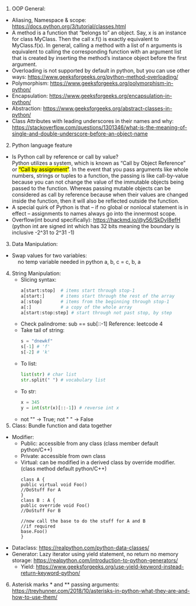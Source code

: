 1. OOP General:
- Aliasing, Namespace & scope: https://docs.python.org/3/tutorial/classes.html
- A method is a function that “belongs to” an object. Say, x is an instance for class MyClass. Then the call x.f() is 
exactly equivalent to MyClass.f(x). In general, calling a method with a list of n arguments is equivalent to calling the
corresponding function with an argument list that is created by inserting the method’s instance object before the first argument.
- Overloading is not supported by default in python, but you can use other ways: 
https://www.geeksforgeeks.org/python-method-overloading/
- Polymorphism: https://www.geeksforgeeks.org/polymorphism-in-python/
- Encapsulation: https://www.geeksforgeeks.org/encapsulation-in-python/
- Abstraction: https://www.geeksforgeeks.org/abstract-classes-in-python/
- Class Attributes with leading underscores in their names and why: 
https://stackoverflow.com/questions/1301346/what-is-the-meaning-of-single-and-double-underscore-before-an-object-name

2. Python language feature
- Is Python call by reference or call by value?
  <br>Python utilizes a system, which is known as “Call by Object Reference” or <mark>“Call by assignment”</mark>. In 
  the event that you pass arguments like whole numbers, strings or tuples to a function, the passing is like 
  call-by-value because you can not change the value of the immutable objects being passed to the function. 
  Whereas passing mutable objects can be considered as call by reference because when their values are changed inside 
  the function, then it will also be reflected outside the function.
  <br>
- A special quirk of Python is that – if no global or nonlocal statement is in effect – assignments to names always 
  go into the innermost scope.
- Overflow(int bound specifically): https://hackmd.io/@y56/SkDyI8efH (python int are signed int which has 32 bits
  meaning the boundary is inclusive -2^31 to 2^31 -1)
3. Data Manipulation:
- Swap values for two variables: <br>&nbsp;&nbsp;&nbsp;&nbsp;no temp variable needed in python a, b, c = c, b, a
4. String Manipulation:
    - Slicing syntax:
       ```python
       a[start:stop]  # items start through stop-1
       a[start:]      # items start through the rest of the array
       a[:stop]       # items from the beginning through stop-1
       a[:]           # a copy of the whole array
       a[start:stop:step] # start through not past stop, by step
       ```
    - Check palindrome: sub == sub[::-1] Reference: leetcode 4
    - Take tail of string:
        ```python
        s = "dnewkf"
        s[-1] # 'f'
        s[-2] # 'k'
        ```
    - To list:
        ```python
        list(str) # char list
        str.split(" ") # vocabulary list
        ```
    - To str:
        ```python
        x = 345
        y = int(str(x)[::-1]) # reverse int x
        ```
    - not "" -> True; not " " -> False
5. Class: Bundle function and data together
- Modifier: 
  - Public: accessible from any class (class member default python/C++)
  - Private: accessible from own class
  - Virtual: can be modified in a derived class by override modifier. (class method default python/C++)
      ```
    class A {
    public virtual void Foo()
    //DoStuff For A
    }
    class B : A {
    public override void Foo()
    //DoStuff For B

    //now call the base to do the stuff for A and B 
    //if required
    base.Foo()
    }
      ```
- Dataclass: https://realpython.com/python-data-classes/
- Generator: Lazy iterator using yield statement, no return no memory storage: https://realpython.com/introduction-to-python-generators/
  - Yield: https://www.geeksforgeeks.org/use-yield-keyword-instead-return-keyword-python/
6. Asterisk marks * and ** passing arguments: https://treyhunner.com/2018/10/asterisks-in-python-what-they-are-and-how-to-use-them/